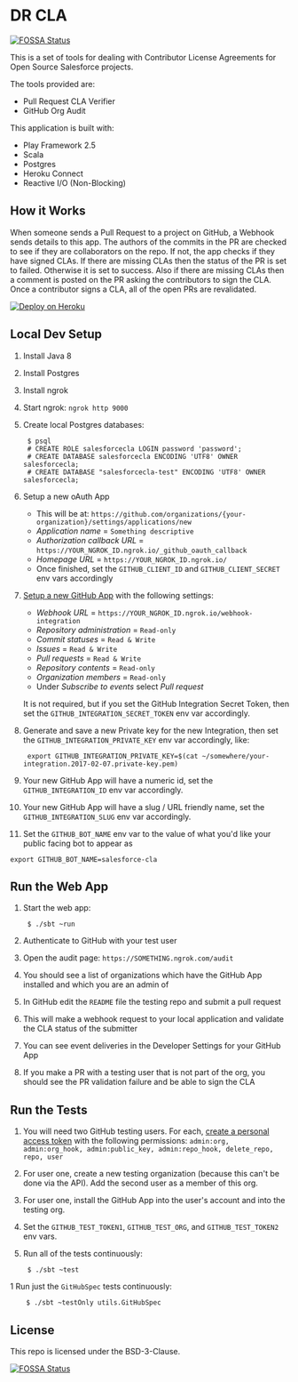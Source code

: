 DR CLA
======
[![FOSSA Status](https://app.fossa.io/api/projects/custom%2B23%2Fgithub.com%2Fsalesforce%2Fdr-cla.svg?type=shield)](https://app.fossa.io/projects/custom%2B23%2Fgithub.com%2Fsalesforce%2Fdr-cla?ref=badge_shield)

This is a set of tools for dealing with Contributor License Agreements for Open Source Salesforce projects.

The tools provided are:
- Pull Request CLA Verifier
- GitHub Org Audit

This application is built with:
- Play Framework 2.5
- Scala
- Postgres
- Heroku Connect
- Reactive I/O (Non-Blocking)


How it Works
------------

When someone sends a Pull Request to a project on GitHub, a Webhook sends details to this app.  The authors of the commits in the PR are checked to see if they are collaborators on the repo.  If not, the app checks if they have signed CLAs.  If there are missing CLAs then the status of the PR is set to failed.  Otherwise it is set to success.  Also if there are missing CLAs then a comment is posted on the PR asking the contributors to sign the CLA.  Once a contributor signs a CLA, all of the open PRs are revalidated.


[![Deploy on Heroku](https://www.herokucdn.com/deploy/button.svg)](https://heroku.com/deploy)


Local Dev Setup
---------------

1. Install Java 8
1. Install Postgres
1. Install ngrok
1. Start ngrok: `ngrok http 9000`
1. Create local Postgres databases:

        $ psql
        # CREATE ROLE salesforcecla LOGIN password 'password';
        # CREATE DATABASE salesforcecla ENCODING 'UTF8' OWNER salesforcecla;
        # CREATE DATABASE "salesforcecla-test" ENCODING 'UTF8' OWNER salesforcecla;


1. Setup a new oAuth App
    - This will be at: `https://github.com/organizations/{your-organization}/settings/applications/new`
    - *Application name* = `Something descriptive`
    - *Authorization callback URL* = `https://YOUR_NGROK_ID.ngrok.io/_github_oauth_callback`
    - *Homepage URL* = `https://YOUR_NGROK_ID.ngrok.io/`
    - Once finished, set the `GITHUB_CLIENT_ID` and `GITHUB_CLIENT_SECRET` env vars accordingly
1. [Setup a new GitHub App](https://github.com/settings/apps) with the following settings:
    - *Webhook URL* = `https://YOUR_NGROK_ID.ngrok.io/webhook-integration`
    - *Repository administration* = `Read-only`
    - *Commit statuses* = `Read & Write`
    - *Issues* = `Read & Write`
    - *Pull requests* = `Read & Write`
    - *Repository contents* = `Read-only`
    - *Organization members* = `Read-only`
    - Under *Subscribe to events* select *Pull request*

    It is not required, but if you set the GitHub Integration Secret Token, then set the `GITHUB_INTEGRATION_SECRET_TOKEN` env var accordingly.

1. Generate and save a new Private key for the new Integration, then set the `GITHUB_INTEGRATION_PRIVATE_KEY` env var accordingly, like:

        export GITHUB_INTEGRATION_PRIVATE_KEY=$(cat ~/somewhere/your-integration.2017-02-07.private-key.pem)

1. Your new GitHub App will have a numeric id, set the `GITHUB_INTEGRATION_ID` env var accordingly.
1. Your new GitHub App will have a slug / URL friendly name, set the `GITHUB_INTEGRATION_SLUG` env var accordingly.
1. Set the `GITHUB_BOT_NAME` env var to the value of what you'd like your public facing bot to appear as

```
export GITHUB_BOT_NAME=salesforce-cla
```

Run the Web App
---------------

1. Start the web app:

        $ ./sbt ~run

1. Authenticate to GitHub with your test user
1. Open the audit page: `https://SOMETHING.ngrok.com/audit`
1. You should see a list of organizations which have the GitHub App installed and which you are an admin of
1. In GitHub edit the `README` file the testing repo and submit a pull request
1. This will make a webhook request to your local application and validate the CLA status of the submitter
1. You can see event deliveries in the Developer Settings for your GitHub App
1. If you make a PR with a testing user that is not part of the org, you should see the PR validation failure and be able to sign the CLA


Run the Tests
-------------

1. You will need two GitHub testing users.  For each, [create a personal access token](https://github.com/settings/tokens) with the following permissions: `admin:org, admin:org_hook, admin:public_key, admin:repo_hook, delete_repo, repo, user`

1. For user one, create a new testing organization (because this can't be done via the API).  Add the second user as a member of this org.

1. For user one, install the GitHub App into the user's account and into the testing org.

1. Set the `GITHUB_TEST_TOKEN1`, `GITHUB_TEST_ORG`, and `GITHUB_TEST_TOKEN2` env vars.

1. Run all of the tests continuously:

        $ ./sbt ~test

1 Run just the `GitHubSpec` tests continuously:

        $ ./sbt ~testOnly utils.GitHubSpec
        
License
-------------

This repo is licensed under the BSD-3-Clause.

[![FOSSA Status](https://app.fossa.io/api/projects/custom%2B23%2Fgithub.com%2Fsalesforce%2Fdr-cla.svg?type=large)](https://app.fossa.io/projects/custom%2B23%2Fgithub.com%2Fsalesforce%2Fdr-cla?ref=badge_large)

